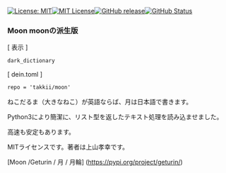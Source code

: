 [![License: MIT](https://img.shields.io/badge/License-MIT-yellow.svg)](https://opensource.org/licenses/MIT)[![MIT License](http://img.shields.io/badge/license-MIT-blue.svg?style=flat)](LICENSE)[![GitHub release](https://img.shields.io/github/release/takkii/moon.svg?style=flat)](GitHub)[![GitHub Status](https://img.shields.io/github/last-commit/takkii/moon.svg?style=flat)](GitHub)

### Moon moonの派生版

[ 表示 ]

```markdown
dark_dictionary
```

[ dein.toml ]

```markdown
repo = 'takkii/moon'
```

ねこだるま（大きなねこ）が英語ならば、月は日本語で書きます。

Python3により簡潔に、リスト型を返したテキスト処理を読み込ませました。

高速も安定もあります。

MITライセンスです。著者は上山孝幸です。

[Moon /Geturin / 月 / 月輪] (https://pypi.org/project/geturin/)
